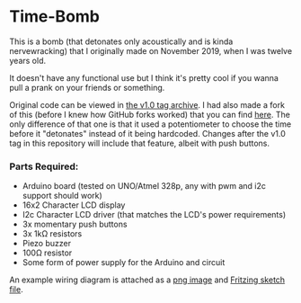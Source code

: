 # Time-Bomb

This is a bomb (that detonates only acoustically and is kinda nervewracking) that I originally made on November 2019, when I was twelve years old. 

It doesn't have any functional use but I think it's pretty cool if you wanna pull a prank on your friends or something.

Original code can be viewed in [the v1.0 tag archive](https://github.com/Devnol/Time-Bomb/releases/tag/v1.0). I had also made a fork of this (before I knew how GitHub forks worked) that you can find [here](https://github.com/Devnol/Time-Bomb-With-Selector). The only difference of that one is that it used a potentiometer to choose the time before it "detonates" instead of it being hardcoded. Changes after the v1.0 tag in this repository will include that feature, albeit with push buttons. 
### Parts Required:

- Arduino board (tested on UNO/Atmel 328p, any with pwm and i2c support should work)
- 16x2 Character LCD display
- I2c Character LCD driver (that matches the LCD's power requirements)
- 3x momentary push buttons
- 3x 1kΩ resistors
- Piezo buzzer
- 100Ω resistor
- Some form of power supply for the Arduino and circuit

An example wiring diagram is attached as a [png image](blob/master/Time_Bomb_Schematic.png) and [Fritzing sketch file](blob/master/Time_Bomb_Schematic.fzz).

